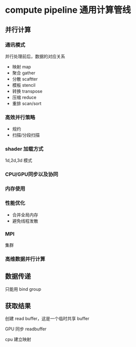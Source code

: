 # compute pipeline 通用计算管线

## 并行计算

### 通讯模式

并行处理前后，数据的对应关系

* 映射 map
* 聚合 gather
* 分散 scaftter
* 模板 stencil
* 转换 transpose
* 压缩 reduce
* 重排 scan/sort

### 高效并行策略

* 规约
* 扫描/分段扫描

### shader 加载方式

1d,2d,3d 模式

### CPU/GPU同步以及协同

### 内存使用

### 性能优化

* 合并全局内存
* 避免线程发散

### MPI

集群

### 高维数据并行计算

## 数据传递

只能用 bind group

## 获取结果

创建 read buffer，这是一个临时共享 buffer

GPU 同步 readbuffer

cpu 建立映射
